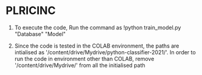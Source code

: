 # PLRICINC

1. To execute the code, Run the command as
    !python train_model.py "Database" "Model"
    
2. Since the code is tested in the COLAB environment, the paths are intialised as '/content/drive/Mydrive/python-classifier-2021/'.
   In order to run the code in environment other than COLAB, remove '/content/drive/Mydrive/' from all the initialised path
